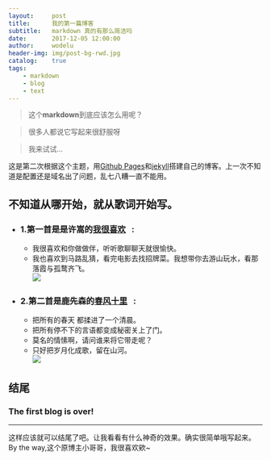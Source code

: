 ```yaml
---
layout:     post
title:      我的第一篇博客
subtitle:   markdown 真的有那么简洁吗
date:       2017-12-05 12:00:00
author:     wodelu
header-img: img/post-bg-rwd.jpg
catalog: 	true
tags:
    - markdown
    - blog
    - text
---
```


> 这个**markdown**到底应该怎么用呢？<br>

> 很多人都说它写起来很舒服呀 <br>

> 我来试试... <br>

这是第二次根据这个主题，用[Github Pages](https://github.com)和[jekyll](https://jekyllcn.com)搭建自己的博客。上一次不知道是配置还是域名出了问题，乱七八糟一直不能用。

## 不知道从哪开始，就从歌词开始写。
- ### 1.第一首是是许嵩的[我很喜欢](http://wordlu.github.io)&nbsp;&nbsp; :  &nbsp;&nbsp; <br>
  - 我很喜欢和你做做伴，听听歌聊聊天就很愉快。<br>
  - 我也喜欢到马路乱猜，看完电影去找招牌菜。我想带你去游山玩水，看那落霞与孤鹜齐飞。<br>
![](/img/post-bg-alitrip.jpg)
- ### 2.第二首是鹿先森的[春风十里](https://wordlu.github.io)&nbsp;&nbsp; :  &nbsp;&nbsp;<br>
  - 把所有的春天 都揉进了一个清晨。<br>
  - 把所有停不下的言语都变成秘密关上了门。<br>
  - 莫名的情愫啊，请问谁来将它带走呢？<br>
  - 只好把岁月化成歌，留在山河。<br>
![](/img/home-bg-art.jpg)

## 结尾

### The first blog is over!

---

这样应该就可以结尾了吧。让我看看有什么神奇的效果。确实很简单哦写起来。<br>
By the way,这个原博主小哥哥，我很喜欢欸~


